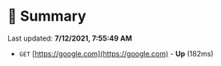 # 📖 Summary
Last updated: **7/12/2021, 7:55:49 AM**

- `GET` [https://google.com](https://google.com) - **Up** (182ms)
